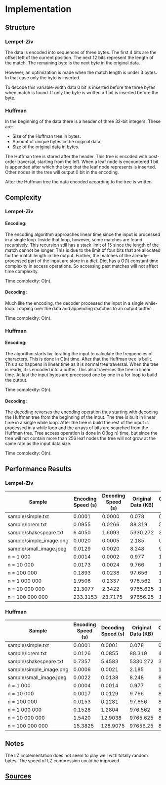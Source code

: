 # Implementation

## Structure

### Lempel-Ziv

The data is encoded into sequences of three bytes.
The first 4 bits are the offset left of the current position.
The next 12 bits represent the length of the match.
The remaining byte is the next byte in the original data.

However, an optimization is made when the match length is under 3 bytes.
In that case only the byte is inserted.

To decode this variable-width data 0 bit is inserted before the three bytes when match is found.
If only the byte is written a 1 bit is inserted before the byte.

### Huffman

In the beginning of the data there is a header of three 32-bit integers.
These are:

- Size of the Huffman tree in bytes.
- Amount of unique bytes in the original data.
- Size of the original data in bytes.

The Huffman tree is stored after the header.
This tree is encoded with post-order traversal, starting from the left.
When a leaf node is encountered 1 bit is appended after which the byte that the leaf node represents is inserted.
Other nodes in the tree will output 0 bit in the encoding.

After the Huffman tree the data encoded according to the tree is written.

## Complexity

### Lempel-Ziv

#### Encoding:

The encoding algorithm approaches linear time since the input is processed in a single loop.
Inside that loop, however, some matches are found recursively.
This recursion still has a stack limit of 15 since the length of the match cannot be longer.
This is due to the limit of four bits that are allocated for the match length in the output.
Further, the matches of the already-processed part of the input are store in a dict.
Dict has a O(1) constant time complexity in access operations.
So accessing past matches will not affect time complexity.

Time complexity: O(n).

#### Decoding:

Much like the encoding, the decoder processed the input in a single while-loop.
Looping over the data and appending matches to an output buffer.

Time complexity: O(n).

### Huffman

#### Encoding:

The algorithm starts by iterating the input to calculate the frequencies of characters.
This is done in O(n) time.
After that the Huffman tree is built.
This also happens in linear time as it is normal tree traversal.
When the tree is ready, it is encoded into a buffer.
This also traverses the tree in linear time.
At last the input bytes are processed one by one in a for loop to build the output.

Time complexity: O(n).

#### Decoding:

The decoding reverses the encoding operation thus starting with decoding the Huffman tree from the beginning of the input.
The tree is built in linear time in a single while loop.
After the tree is build the rest of the input is processed in a while loop and the arrays of bits are searched from the Huffman tree.
Tree access operation is done in O(log n) time, but since the tree will not contain more than 256 leaf nodes the tree will not grow at the same rate as the input data size.

Time complexity: O(n).

## Performance Results

### Lempel-Ziv

| Sample                  | Encoding Speed (s) | Decoding Speed (s) | Original Data (KB) | Compressed Data (KB) | Compression Ratio |
|-------------------------|---|---|---|---|---|
| sample/simple.txt       | 0.0001 | 0.0000 | 0.078 | 0.065 | 0.833 |
| sample/lorem.txt        | 0.0955 | 0.0266 | 88.319 | 58.291 | 0.66 |
| sample/shakespeare.txt | 6.4050 | 1.6093 | 5330.272 | 3901.245 | 0.732 |
| sample/simple_image.png    | 0.0020 | 0.0005 | 2.185 | 0.878 | 0.402 |
| sample/small_image.jpeg        | 0.0129 | 0.0020 | 8.248 | 9.026 | 1.094 |
| n = 1 000               | 0.0014 | 0.0002 | 0.977 | 1.099 | 1.125 |
| n = 10 000              | 0.0173 | 0.0024 | 9.766 | 10.978 | 1.124 |
| n = 100 000             | 0.1893 | 0.0238 | 97.656 | 109.718 | 1.124 |
| n = 1 000 000           | 1.9506 | 0.2337 | 976.562 | 1096.839 | 1.123 |
| n = 10 000 000          | 21.3077 | 2.3422 | 9765.625 | 10968.202 | 1.123 |
| n = 100 000 000         | 233.3153 | 23.7175 | 97656.25 | 109682.097 | 1.123 |

### Huffman

| Sample                  | Encoding Speed (s) | Decoding Speed (s) | Original Data (KB) | Compressed Data (KB) | Compression Ratio |
|-------------------------|---|---|---|---|---|
| sample/simple.txt       | 0.0001 | 0.0001 | 0.078 | 0.048 | 0.615 |
| sample/lorem.txt        | 0.0126 | 0.0855 | 88.319 | 47.287 | 0.535 |
| sample/shakespeare.txt | 0.7357 | 5.4583 | 5330.272 | 3083.375 | 0.578 |
| sample/simple_image.png    | 0.0006 | 0.0021 | 2.185 | 1.149 | 0.526 |
| sample/small_image.jpeg        | 0.0022 | 0.0138 | 8.248 | 8.44 | 1.023 |
| n = 1 000               | 0.0004 | 0.0014 | 0.977 | 0.938 | 0.96 |
| n = 10 000              | 0.0017 | 0.0129 | 9.766 | 8.296 | 0.849 |
| n = 100 000             | 0.0153 | 0.1281 | 97.656 | 82.016 | 0.84 |
| n = 1 000 000           | 0.1528 | 1.2804 | 976.562 | 820.079 | 0.84 |
| n = 10 000 000          | 1.5420 | 12.9038 | 9765.625 | 8201.985 | 0.84 |
| n = 100 000 000         | 15.3825 | 128.9075 | 97656.25 | 82027.189 | 0.84 |

## Notes

The LZ implementation does not seem to play well with totally random bytes.
The speed of LZ compression could be improved.

## [Sources](sources.md)
